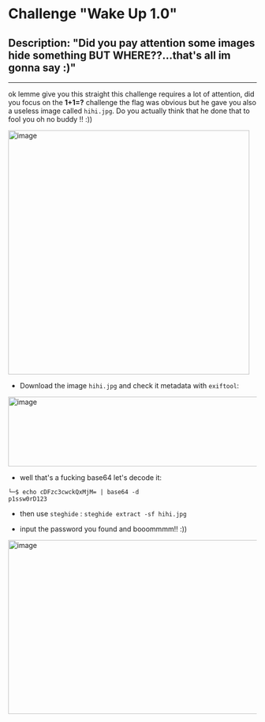 # Challenge "Wake Up 1.0"
## Description: "Did you pay attention some images hide something BUT WHERE??...that's all im gonna say :)"
_________________________________________________________________________________________________________________

ok lemme give you this straight this challenge requires a lot of attention, did you focus on the **1+1=?** challenge the flag was obvious but he gave you also a useless image called `hihi.jpg`.
Do you actually think that he done that to fool you oh no buddy !! :))

<img width="489" height="494" alt="image" src="https://github.com/user-attachments/assets/96f5d9ad-8936-461f-83a9-0fe7271f9bf7" />

- Download the image `hihi.jpg` and check it metadata with `exiftool`:

<img width="1125" height="141" alt="image" src="https://github.com/user-attachments/assets/7c8725ce-c603-4eaf-b95f-a21cbc44af97" />

- well that's a fucking base64 let's decode it: 
```
└─$ echo cDFzc3cwckQxMjM= | base64 -d                     
p1ssw0rD123
```
- then use `steghide` : `steghide extract -sf hihi.jpg`

- input the password you found and booommmm!! :))

<img width="718" height="352" alt="image" src="https://github.com/user-attachments/assets/e4fdc058-38fe-43c3-bd9f-042038f98955" />
